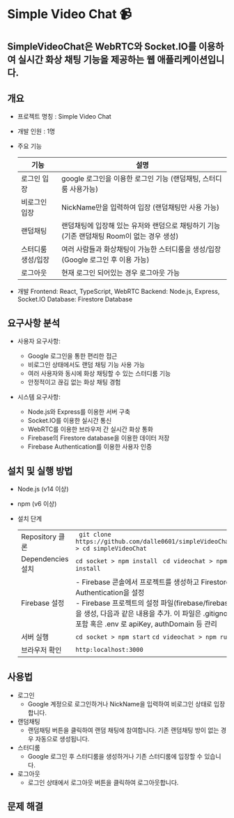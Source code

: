 # Simple Video Chat 📹
SimpleVideoChat은 WebRTC와 Socket.IO를 이용하여 실시간 화상 채팅 기능을 제공하는 웹 애플리케이션입니다.<br/>
---

## 개요
- 프로젝트 명칭 : Simple Video Chat
- 개발 인원 : 1명
- 주요 기능
  
  |기능|설명|
  |-|-|
  |로그인 입장|google 로그인을 이용한 로그인 기능 (랜덤채팅, 스터디룸 사용가능)|
  |비로그인 입장|NickName만을 입력하여 입장 (랜덤채팅만 사용 가능)|
  |랜덤채팅|랜덤채팅에 입장해 있는 유저와 랜덤으로 채팅하기 기능 (기존 랜덤채팅 Room이 없는 경우 생성)|
  |스터디룸 생성/입장|여러 사람들과 화상채팅이 가능한 스터디룸을 생성/입장 (Google 로그인 후 이용 가능)|
  |로그아웃|현재 로그인 되어있는 경우 로그아웃 가능|
  
- 개발 
  Frontend: React, TypeScript, WebRTC
  Backend: Node.js, Express, Socket.IO
  Database: Firestore Database

## 요구사항 분석
- 사용자 요구사항:<br/>
  - Google 로그인을 통한 편리한 접근 <br/>
  - 비로그인 상태에서도 랜덤 채팅 기능 사용 가능<br/>
  - 여러 사용자와 동시에 화상 채팅할 수 있는 스터디룸 기능<br/>
  - 안정적이고 끊김 없는 화상 채팅 경험<br/>

- 시스템 요구사항:<br/>
  - Node.js와 Express를 이용한 서버 구축<br/>
  - Socket.IO를 이용한 실시간 통신<br/>
  - WebRTC를 이용한 브라우저 간 실시간 화상 통화<br/>
  - Firebase의 Firestore database을 이용한 데이터 저장 <br/>
  - Firebase Authentication를 이용한 사용자 인증<br/>

## 설치 및 실행 방법
  - Node.js (v14 이상)
  - npm (v6 이상)
  - 설치 단계

    |||
    |-|-|
    |Repository 클론|``` git clone https://github.com/dalle0601/simpleVideoChat.git > cd simpleVideoChat```|
    |Dependencies 설치|```cd socket > npm install ``` ```cd videochat > npm install```|
    |Firebase 설정| - Firebase 콘솔에서 프로젝트를 생성하고 Firestore와 Authentication을 설정 <br/> - Firebase 프로젝트의 설정 파일(firebase/firebase.ts)을 생성, 다음과 같은 내용을 추가. 이 파일은 .gitignore에 포함 혹은 .env 로 apiKey, authDomain 등 관리 <br />
    |서버 실행|```cd socket > npm start``` ```cd videochat > npm run dev```|
    |브라우저 확인|``` http:localhost:3000 ```|
                
## 사용법
  - 로그인
    - Google 계정으로 로그인하거나 NickName을 입력하여 비로그인 상태로 입장합니다.
  - 랜덤채팅
    - 랜덤채팅 버튼을 클릭하여 랜덤 채팅에 참여합니다. 기존 랜덤채팅 방이 없는 경우 자동으로 생성됩니다.
  - 스터디룸
    - Google 로그인 후 스터디룸을 생성하거나 기존 스터디룸에 입장할 수 있습니다.
  - 로그아웃  
    - 로그인 상태에서 로그아웃 버튼을 클릭하여 로그아웃합니다.
   
## 문제 해결
